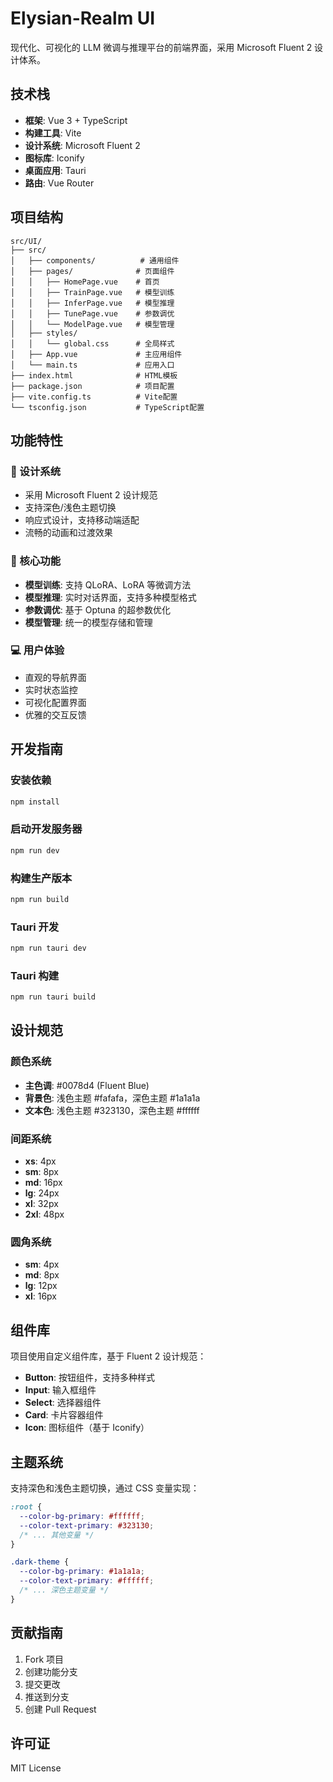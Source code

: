 # Elysian-Realm UI

现代化、可视化的 LLM 微调与推理平台的前端界面，采用 Microsoft Fluent 2 设计体系。

## 技术栈

- **框架**: Vue 3 + TypeScript
- **构建工具**: Vite
- **设计系统**: Microsoft Fluent 2
- **图标库**: Iconify
- **桌面应用**: Tauri
- **路由**: Vue Router

## 项目结构

```
src/UI/
├── src/
│   ├── components/          # 通用组件
│   ├── pages/              # 页面组件
│   │   ├── HomePage.vue    # 首页
│   │   ├── TrainPage.vue   # 模型训练
│   │   ├── InferPage.vue   # 模型推理
│   │   ├── TunePage.vue    # 参数调优
│   │   └── ModelPage.vue   # 模型管理
│   ├── styles/
│   │   └── global.css      # 全局样式
│   ├── App.vue             # 主应用组件
│   └── main.ts             # 应用入口
├── index.html              # HTML模板
├── package.json            # 项目配置
├── vite.config.ts          # Vite配置
└── tsconfig.json           # TypeScript配置
```

## 功能特性

### 🎨 设计系统
- 采用 Microsoft Fluent 2 设计规范
- 支持深色/浅色主题切换
- 响应式设计，支持移动端适配
- 流畅的动画和过渡效果

### 🚀 核心功能
- **模型训练**: 支持 QLoRA、LoRA 等微调方法
- **模型推理**: 实时对话界面，支持多种模型格式
- **参数调优**: 基于 Optuna 的超参数优化
- **模型管理**: 统一的模型存储和管理

### 💻 用户体验
- 直观的导航界面
- 实时状态监控
- 可视化配置界面
- 优雅的交互反馈

## 开发指南

### 安装依赖
```bash
npm install
```

### 启动开发服务器
```bash
npm run dev
```

### 构建生产版本
```bash
npm run build
```

### Tauri 开发
```bash
npm run tauri dev
```

### Tauri 构建
```bash
npm run tauri build
```

## 设计规范

### 颜色系统
- **主色调**: #0078d4 (Fluent Blue)
- **背景色**: 浅色主题 #fafafa，深色主题 #1a1a1a
- **文本色**: 浅色主题 #323130，深色主题 #ffffff

### 间距系统
- **xs**: 4px
- **sm**: 8px
- **md**: 16px
- **lg**: 24px
- **xl**: 32px
- **2xl**: 48px

### 圆角系统
- **sm**: 4px
- **md**: 8px
- **lg**: 12px
- **xl**: 16px

## 组件库

项目使用自定义组件库，基于 Fluent 2 设计规范：

- **Button**: 按钮组件，支持多种样式
- **Input**: 输入框组件
- **Select**: 选择器组件
- **Card**: 卡片容器组件
- **Icon**: 图标组件（基于 Iconify）

## 主题系统

支持深色和浅色主题切换，通过 CSS 变量实现：

```css
:root {
  --color-bg-primary: #ffffff;
  --color-text-primary: #323130;
  /* ... 其他变量 */
}

.dark-theme {
  --color-bg-primary: #1a1a1a;
  --color-text-primary: #ffffff;
  /* ... 深色主题变量 */
}
```

## 贡献指南

1. Fork 项目
2. 创建功能分支
3. 提交更改
4. 推送到分支
5. 创建 Pull Request

## 许可证

MIT License
